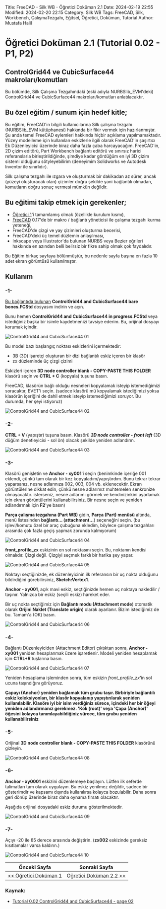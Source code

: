 Title: FreeCAD - Silk WB - Öğretici Doküman 2.1
Date: 2024-02-19 22:55
Modified: 2024-02-20 22:15
Category: Silk WB
Tags: FreeCAD, Silk, Workbench, ÇalışmaTezgahı, Eğitsel, Öğretici, Doküman, Tutorial
Author: Mustafa Halil

# Öğretici Doküman 2.1 (Tutorial 0.02 - P1, P2)

## ControlGrid44 ve CubicSurface44 makroları/komutları

Bu bölümde, Silk Çalışma Tezgahındaki (eski adıyla NURBSlib_EVM'deki) ControlGrid44 ve CubicSurface44 makroları/komutları anlatılacaktır.

## Bu özel eğitim / sunum için hedef kitle;

Bu eğitim, FreeCAD'in bilgili kullanıcılarına Silk çalışma tezgahı (NURBSlib_EVM kütüphanesi) hakkında bir fikir vermek için hazırlanmıştır. Şu anda temel FreeCAD eylemleri hakkında hiçbir açıklama yapılmamaktadır. Yüzey modelleme için kullanılan eskizlerle ilgili olarak FreeCAD'in şaşırtıcı Ek Düzenleyicisi üzerinde biraz daha fazla çaba harcayacağım. FreeCAD'in, 2D çizim editörü, Part Workbench bağlantı editörü ve sınırsız harici referanslarla birleştirildiğinde, şimdiye kadar gördüğüm en iyi 3D çizim sistemi olduğunu sötyleyebilirim (deneyimim Solidworks ve Autodesk Inventor ile sınırlıdır).

Silk çalışma tezgahı ile ızgara ve oluşturmak bir dakikadan az sürer, ancak (yüzeyi oluşturacak olan) çizimler doğru şekilde yani bağlantılı olmadan, komutların doğru sonuç vermesi mümkün değildir.

## Bu eğitimi takip etmek için gerekenler;

* [Öğretici 1](freecad-silk-wb-ogretici-dokuman-1.html)'i tamamlamış olmak (özellikle kurulum kısmı),
* [FreeCAD](http://www.freecadweb.org/) 0.17'de bir makro / bağlantı yöneticisi ile çalışma tezgahı kurma yeteneği, 
* FreeCAD'de çizgi ve yay çizimleri oluşturma becerisi,
* FreeCAD'deki üç temel düzlemin anlaşılması,
* Inkscape veya Illustrator'da bulunan NURBS veya Bezier eğrileri hakkında en azından belli belirsiz bir fikre sahip olmak çok faydalıdır.

Bu Eğitim birkaç sayfaya bölünmüştür, bu nedenle sayfa başına en fazla 10 adet ekran görüntüsü kullanılmıştır.

## Kullanım

### -1-

[Bu bağlantıda bulunan](https://github.com/edwardvmills/NURBSlib_EVM/blob/master/Tutorial%20Models/ControlGridd44%20and%20CubicSurface44/ControlGrid44%20and%20CubicSurface44%20bare%20bones.FCStd) **ControlGrid44 and CubicSurface44 bare bones.FCStd** dosyasını indirin ve açın.

Bunu hemen **ControlGrid44 and CubicSurface44 in progress.FCStd** veya istediğiniz başka bir isimle kaydetmenizi tavsiye ederim. Bu, orijinal dosyayı korumak içindir.

![ControlGrid44 and CubicSurface44 01](https://raw.githubusercontent.com/edwardvmills/NURBSlib_EVM/master/Tutorial%20Models/ControlGridd44%20and%20CubicSurface44/ControlGrid44%20and%20CubicSurface44%2001.png)

Bu model bazı başlangıç noktası eskizlerini içermektedir:

* 3B (3D) işaretçi oluşturan bir dizi bağlantılı eskiz içeren bir klasör
* zx düzleminde üç çizgi çizimi

Eskizleri içeren **3D node controller blank - COPY-PASTE THIS FOLDER** klasörü seçin ve **CTRL + C** (kopyala)  tuşuna basın.

FreeCAD, klasörün bağlı olduğu nesneleri kopyalamak isteyip istemediğimizi soracaktır, EVET'i seçin. (sadece klasörü mü kopyalamak istediğimizi yoksa klasörün içeriğini de dahil etmek isteyip istemediğimizi soruyor. Bu durumda, her şeyi istiyoruz)

![ControlGrid44 and CubicSurface44 02](https://raw.githubusercontent.com/edwardvmills/NURBSlib_EVM/master/Tutorial%20Models/ControlGridd44%20and%20CubicSurface44/ControlGrid44%20and%20CubicSurface44%2002.png)

### -2-

**CTRL + V** (yapıştır) tuşuna basın. Klasörü ***3D node controller - front left*** (3D düğüm denetleyicisi - sol ön)  olacak şekilde yeniden adlandırın.

![ControlGrid44 and CubicSurface44 03](https://raw.githubusercontent.com/edwardvmills/NURBSlib_EVM/master/Tutorial%20Models/ControlGridd44%20and%20CubicSurface44/ControlGrid44%20and%20CubicSurface44%2003.png)

### -3-

Klasörü genişletin ve **Anchor - xy001**'i seçin (benimkinde içeriğe 001 eklendi, çünkü tam olarak bir kez kopyaladım/yapıştırdım. Bunu tekrar tekrar yaparsanız, nesne adlarınıza 002, 003, 004 vb. eklenecektir. Ekran görüntülerine dikkat edin, çünkü nesne adlarımız muhtemelen senkronize olmayacaktır. isterseniz, nesne adlarımı görmek ve kendinizinkini ayarlamak için ekran görüntülerini kullanabilirsiniz. Bir nesne seçin ve yeniden adlandırmak için **F2**'ye basın)

**Parça çalışma tezgahına (Part WB)** gidin, **Parça (Part) menüsü** altında, menü listesinden **bağlantı... (attachment...**) seçeneğini seçin. (bu işlevi/komutu özel bir araç çubuğuna ekledim, böylece çalışma tezgahları arasında çok fazla geçiş yapmak zorunda kalmıyorum)

![ControlGrid44 and CubicSurface44 04](https://raw.githubusercontent.com/edwardvmills/NURBSlib_EVM/master/Tutorial%20Models/ControlGridd44%20and%20CubicSurface44/ControlGrid44%20and%20CubicSurface44%2004.png)

**front_profile_zx** eskizinin en sol noktasını seçin. Bu, noktanın kendisi olmalıdır. Çizgi değil. Çizgiyi seçmek farklı bir harika şey yapar.

![ControlGrid44 and CubicSurface44 05](https://raw.githubusercontent.com/edwardvmills/NURBSlib_EVM/master/Tutorial%20Models/ControlGridd44%20and%20CubicSurface44/ControlGrid44%20and%20CubicSurface44%2005.png)

Noktayı seçtiğinizde, ek düzenleyicinin ilk referansın bir uç nokta olduğunu bildirdiğini görebilirsiniz, **Sketch:Vertex1**.

**Anchor - xy001**, açık mavi eskiz, seçtiğinizde hemen uç noktaya nakledilir / taşınır. Yalnızca bir eskiz (seçili eskiz) hareket eder.

Bir uç nokta seçtiğimiz için **Bağlantı modu (Attachment mode**) otomatik olarak **Orijini Naklet (Translate origin**) olarak ayarlanır. Bizim istediğimiz de bu. Tamam'a (OK) basın.

![ControlGrid44 and CubicSurface44 06](https://raw.githubusercontent.com/edwardvmills/NURBSlib_EVM/master/Tutorial%20Models/ControlGridd44%20and%20CubicSurface44/ControlGrid44%20and%20CubicSurface44%2006.png)

### -4-

Bağlantı Düzenleyiciden (Attachment Editor) çıktıktan sonra, **Anchor - xy001** yeniden hesaplanmak üzere işaretlenir. Modeli yeniden hesaplamak için **CTRL+R** tuşlarına basın.

![ControlGrid44 and CubicSurface44 07](https://raw.githubusercontent.com/edwardvmills/NURBSlib_EVM/master/Tutorial%20Models/ControlGridd44%20and%20CubicSurface44/ControlGrid44%20and%20CubicSurface44%2007.png)

Yeniden hesaplama işleminden sonra, tüm eskizin *front_profile_zx*'in sol ucuna taşındığını görüyoruz.

**Çapayı (Anchor) yeniden bağlamak tüm grubu taşır. Birbiriyle bağlantılı eskiz koleksiyonları, bir klasör kopyalanıp yapıştırılarak yeniden kullanılabilir. Klasöre iyi bir isim verdiğiniz sürece, içindeki her bir öğeyi yeniden adlandırmanız gerekmez. 'Kök (root)' veya 'Çapa (Anchor)' öğesini kolayca tanımlayabildiğiniz sürece, tüm grubu yeniden kullanabilirsiniz**

### -5-

Orijinal **3D node controller blank - COPY-PASTE THIS FOLDER** klasörünü gizleyin.

![ControlGrid44 and CubicSurface44 08](https://raw.githubusercontent.com/edwardvmills/NURBSlib_EVM/master/Tutorial%20Models/ControlGridd44%20and%20CubicSurface44/ControlGrid44%20and%20CubicSurface44%2008.png)

### -6-

**Anchor - xy0001** eskizini düzenlemeye başlayın. Lütfen ilk seferde talimatları tam olarak uygulayın. Bu eskiz yenilmez değildir, sadece bir gösterimdir ve kapsamı dışında kullanılırsa kolayca bozulabilir. Daha sonra geri dönüp üzerinde biraz daha oynama fırsatı olacaktır.

Aşağıda orijinal dosyadaki eskiz durumu gösterilmektedir.

![ControlGrid44 and CubicSurface44 09](https://raw.githubusercontent.com/edwardvmills/NURBSlib_EVM/master/Tutorial%20Models/ControlGridd44%20and%20CubicSurface44/ControlGrid44%20and%20CubicSurface44%2009.png)

### -7-

Açıyı -20 ile 85 derece arasında değiştirin. (**zx002** eskizinde gereksiz kısıtlamalar varsa kaldırın.)

![ControlGrid44 and CubicSurface44 10](https://raw.githubusercontent.com/edwardvmills/NURBSlib_EVM/master/Tutorial%20Models/ControlGridd44%20and%20CubicSurface44/ControlGrid44%20and%20CubicSurface44%2010.png)

| Önceki Sayfa                                                      | Sonraki Sayfa                                                       |
| ----------------------------------------------------------------- | ------------------------------------------------------------------- |
| [<< Öğretici Doküman 1 ](egitim_1.md) | [Öğretici Doküman 2.2 >>](egitim_2-2.md) |

### Kaynak:

* [Tutorial 0.02 ControlGrid44 and CubicSurface44 - page 02](https://github.com/edwardvmills/NURBSlib_EVM/blob/gh-pages/Tutorial%200.02%20ControlGrid44%20and%20CubicSurface44%20-%20page%2001.md)
